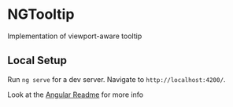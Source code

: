 # NGTooltip

Implementation of viewport-aware tooltip

## Local Setup

Run `ng serve` for a dev server. Navigate to `http://localhost:4200/`.

Look at the [Angular Readme](ANGULAR_README.md) for more info
